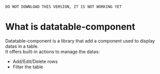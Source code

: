 `DO NOT DOWNLOAD THIS VERSION, IT IS NOT WORKING YET`
# What is datatable-component

Datatable-component is a library that add a component used to display datas in a table.  
It offers built-in actions to manage the datas:
 - Add/Edit/Delete rows
 - Filter the table
